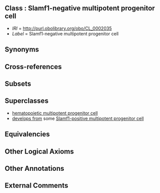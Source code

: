 
## Class : Slamf1-negative multipotent progenitor cell

 * *IRI* = http://purl.obolibrary.org/obo/CL_0002035
 * *Label* = Slamf1-negative multipotent progenitor cell

## Synonyms


## Cross-references


## Subsets


## Superclasses

 * [hematopoietic multipotent progenitor cell](../../CL/37/CL_0000837.md)
 * [develops from](../../RO/02/RO_0002202.md) some [Slamf1-positive multipotent progenitor cell](../../CL/36/CL_0002036.md)

## Equivalencies


## Other Logical Axioms


## Other Annotations


## External Comments

